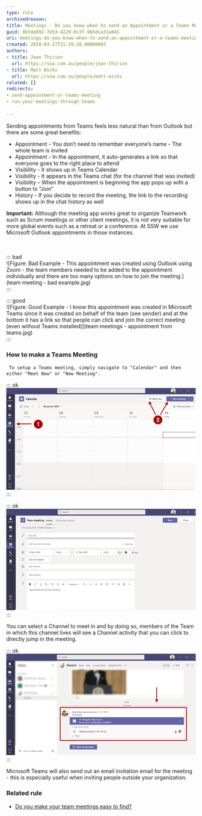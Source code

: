 ```yaml
---
type: rule
archivedreason: 
title: Meetings - Do you know when to send an Appointment or a Teams Meeting?
guid: 8b34e892-7e53-4229-8c3f-965dca31a845
uri: meetings-do-you-know-when-to-send-an-appointment-or-a-teams-meeting
created: 2020-03-27T21:29:28.0000000Z
authors:
- title: Jean Thirion
  url: https://ssw.com.au/people/jean-thirion
- title: Matt Wicks
  url: https://ssw.com.au/people/matt-wicks
related: []
redirects:
- send-appointment-or-teams-meeting
- run-your-meetings-through-teams

---
```


Sending appointments from Teams feels less natural than from Outlook but there are some great benefits:

* Appointment -  You don’t need to remember everyone’s name - The whole team is invited
* Appointment - In the appointment, it auto-generates a link so that everyone goes to the right place to attend
* Visibility - It shows up in Teams Calendar
* Visibility - It appears in the Teams chat (for the channel that was invited)
* Visibility – When the appointment is beginning the app pops up with a button to “Join”
* History - If you decide to record the meeting, the link to the recording shows up in the chat history as well







**Important:** Although the meeting app works great to organize Teamwork such as Scrum meetings or other client meetings, it is not very suitable for more global events such as a retreat or a conference. At SSW we use Microsoft Outlook appointments in those instances.


<dl class="badImage"><br><br>::: bad  <br>![Figure: Bad Example - This appointment was created using Outlook using Zoom - the team members needed to be added to the appointment individually and there are too many options on how to join the meeting.](team meeting - bad example.jpg)  <br>:::<br></dl>



::: good  
![Figure: Good Example - I know this appointment was created in Microsoft Teams since it was created on behalf of the team (see sender) and at the bottom it has a link so that people can click and join the correct meeting (even without Teams installed)](team meetings - appointment from teams.jpg)  
:::

<!--endintro-->

### How to make a Teams Meeting


     To setup a Teams meeting, simply navigate to "Calendar" and then either "Meet Now" or "New Meeting".


::: ok  
![Figure: Creating a new meeting](creating-new-meeting.jpg)  
:::


::: ok  
![Figure: Meeting options](meetings-options.jpg)  
:::

You can select a Channel to meet in and by doing so, members of the Team in which this channel lives will see a Channel activity that you can click to directly jump in the meeting.


::: ok  
![Figure: meeting channel activity](meeting-channel-activity.jpg)  
:::

Microsoft Teams will also send out an email invitation email for the meeting - this is especially useful when inviting people outside your organization.

### Related rule


* [Do you make your team meetings easy to find?](/do-you-make-your-team-meetings-easy-to-find)
